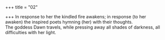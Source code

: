 +++
title = "02"

+++
In response to her the kindled fire awakens; in response (to her awaken)  the inspired poets hymning (her) with their thoughts.  
The goddess Dawn travels, while pressing away all shades of darkness, all  difficulties with her light.  